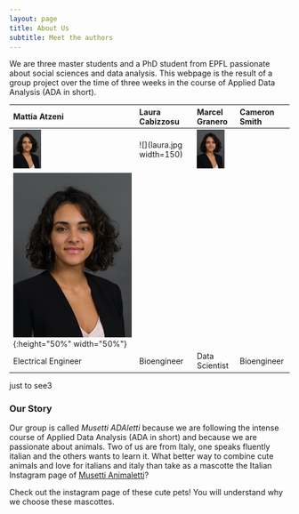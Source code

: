 ```yaml
---
layout: page
title: About Us
subtitle: Meet the authors
---
```


We are three master students and a PhD student from EPFL passionate about social sciences and data analysis. This webpage is the result of a group project over the time of three weeks in the course of Applied Data Analysis (ADA in short). 

| Mattia Atzeni | Laura Cabizzosu | Marcel Granero | Cameron Smith |
| :------ |:--- | :--- | :--- |
| <img src="laura.jpg" width="50" /> |  ![](laura.jpg width=150) | [<img src="laura.jpg" width="50"/>](laura.jpg) |
 ![test image size](laura.jpg){:height="50%" width="50%"}| 
| Electrical Engineer | Bioengineer | Data Scientist | Bioengineer |


just to see3

### Our Story
 
Our group is called *Musetti ADAletti* because we are following the intense course of Applied Data Analysis (ADA in short) and because we are passionate about animals. Two of us are from Italy, one speaks fluently italian and the others wants to learn it. What better way to combine cute animals and love for italians and italy than take as a mascotte the Italian Instagram page of [Musetti Animaletti](https://www.instagram.com/musetti_animaletti/?hl=en)?

Check out the instagram page of these cute pets! You will understand why we choose these mascottes.

